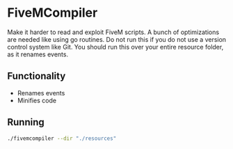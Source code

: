 # FiveMCompiler
Make it harder to read and exploit FiveM scripts. A bunch of optimizations are needed like using go routines. 
Do not run this if you do not use a version control system like Git. You should run this over your entire resource folder,
as it renames events.

## Functionality
- Renames events
- Minifies code

## Running
```sh
./fivemcompiler --dir "./resources"
```
